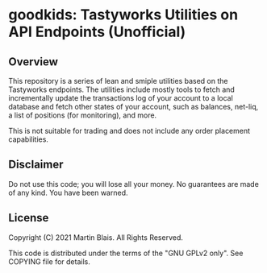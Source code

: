 # goodkids: Tastyworks Utilities on API Endpoints (Unofficial)

## Overview

This repository is a series of lean and smiple utilities based on the Tastyworks
endpoints. The utilities include mostly tools to fetch and incrementally update
the transactions log of your account to a local database and fetch other states
of your account, such as balances, net-liq, a list of positions (for
monitoring), and more.

This is not suitable for trading and does not include any order placement
capabilities.


## Disclaimer

Do not use this code; you will lose all your money. No guarantees are made of
any kind. You have been warned.


## License

Copyright (C) 2021  Martin Blais.  All Rights Reserved.

This code is distributed under the terms of the "GNU GPLv2 only".
See COPYING file for details.

